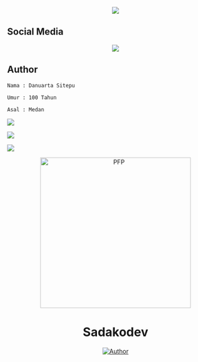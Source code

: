 <p align="center">
<a href=""><img align="center" src="https://github-cardname.caliph.my.id/api?name=Danu57P&description=Hi%2C%20I'm%20a%20Novice%20Programmer%2C%20Nice%20to%20meet%20you&image=https://avatars.githubusercontent.com/sadakodev2002&usqp=CAU&backgroundColor=%B7CEEC&github=sadakodev2002&pattern=ticTacToe&colorPattern=%23eaeaea&site=WATASHI%2C%WIBU%20INDONESIA"/></a>
</p>

## Social Media

<p align="center"> <a href="https://wa.me/+6287762402201"><img src="https://img.shields.io/badge/WhatsApp-25D366?style=for- the-badge&logo=whatsapp&logoColor=white " /></p></a>

## Author

```Nama : Danuarta Sitepu```

```Umur : 100 Tahun ```

```Asal : Medan ```


<p align="left">
<img src="https://github-readme-stats.vercel.app/api?username=sadakodev2002&bg_color=30,e96443,904e95&title_color=fff&text_color=fff&count_private=true&include_all_commits=true&icon_color=fff&hide_border=false&show_icons=false" /></a>
</p> 

<p align="left">
  <a href="https://github.com/sadakodev2002"><img src="https://github-readme-stats.vercel.app/api/top-langs?username=caliphdev&bg_color=30,e96443,904e95&title_color=fff&text_color=fff&hide_border=true&hide_title=false&show_icons=true&layout=compact&langs_count=10" /></a>
</p>

<p align="left">
<a href="//github.com/sadakodev2002"><img src="https://github-readme-stats.vercel.app/api/top-langs/?username=caliphdev"></a>
</p>


<div align="center">
<img src="https://avatars.githubusercontent.com/sadakodev2002" width="350" height="350" border="0" alt="PFP">
  
  
# Sadakodev

<p align="center">
  <a href="https://github.com/sadakodev2002"><img title="Author" src="https://img.shields.io/badge/Developer-Sadakodev--2002-blueviolet.svg?style=for-the-badge&logo=github" /></a>
</p>
